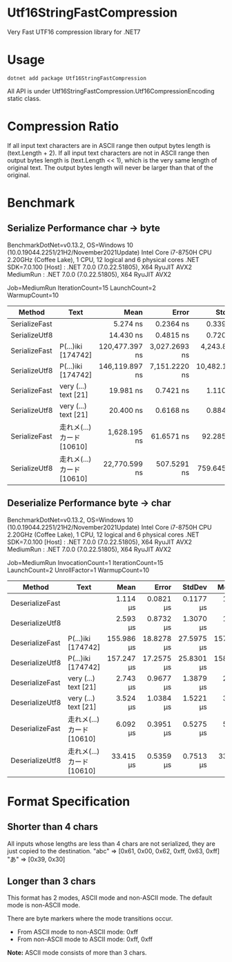 # Utf16StringFastCompression

Very Fast UTF16 compression library for .NET7

# Usage

```
dotnet add package Utf16StringFastCompression
```

All API is under Utf16StringFastCompression.Utf16CompressionEncoding static class.

# Compression Ratio

If all input text characters are in ASCII range then output bytes length is (text.Length + 2).
If all input text characters are not in ASCII range then output bytes length is (text.Length << 1), which is the very same length of original text.
The output bytes length will never be larger than that of the original.

# Benchmark

## Serialize Performance char → byte

BenchmarkDotNet=v0.13.2, OS=Windows 10 (10.0.19044.2251/21H2/November2021Update)
Intel Core i7-8750H CPU 2.20GHz (Coffee Lake), 1 CPU, 12 logical and 6 physical cores
.NET SDK=7.0.100
  [Host]    : .NET 7.0.0 (7.0.22.51805), X64 RyuJIT AVX2
  MediumRun : .NET 7.0.0 (7.0.22.51805), X64 RyuJIT AVX2

Job=MediumRun  IterationCount=15  LaunchCount=2  
WarmupCount=10  

|        Method |                 Text |           Mean |         Error |         StdDev |
|-------------- |--------------------- |---------------:|--------------:|---------------:|
| SerializeFast |                      |       5.274 ns |     0.2364 ns |      0.3390 ns |
| SerializeUtf8 |                      |      14.430 ns |     0.4815 ns |      0.7207 ns |
| SerializeFast | P(...)iki [174742] | 120,477.397 ns | 3,027.2693 ns |  4,243.8087 ns |
| SerializeUtf8 | P(...)iki [174742] | 146,119.897 ns | 7,151.2220 ns | 10,482.1685 ns |
| SerializeFast | very (...) text [21] |      19.981 ns |     0.7421 ns |      1.1108 ns |
| SerializeUtf8 | very (...) text [21] |      20.400 ns |     0.6168 ns |      0.8846 ns |
| SerializeFast |  走れメ(...)カード [10610] |   1,628.195 ns |    61.6571 ns |     92.2854 ns |
| SerializeUtf8 |  走れメ(...)カード [10610] |  22,770.599 ns |   507.5291 ns |    759.6457 ns |


## Deserialize Performance byte → char

BenchmarkDotNet=v0.13.2, OS=Windows 10 (10.0.19044.2251/21H2/November2021Update)
Intel Core i7-8750H CPU 2.20GHz (Coffee Lake), 1 CPU, 12 logical and 6 physical cores
.NET SDK=7.0.100
  [Host]    : .NET 7.0.0 (7.0.22.51805), X64 RyuJIT AVX2
  MediumRun : .NET 7.0.0 (7.0.22.51805), X64 RyuJIT AVX2

Job=MediumRun  InvocationCount=1  IterationCount=15  
LaunchCount=2  UnrollFactor=1  WarmupCount=10  

|          Method |                 Text |       Mean |      Error |     StdDev |     Median |
|---------------- |--------------------- |-----------:|-----------:|-----------:|-----------:|
| DeserializeFast |                      |   1.114 μs |  0.0821 μs |  0.1177 μs |   1.100 μs |
| DeserializeUtf8 |                      |   2.593 μs |  0.8732 μs |  1.3070 μs |   1.750 μs |
| DeserializeFast | P(...)iki [174742] | 155.986 μs | 18.8278 μs | 27.5975 μs | 157.600 μs |
| DeserializeUtf8 | P(...)iki [174742] | 157.247 μs | 17.2575 μs | 25.8301 μs | 158.200 μs |
| DeserializeFast | very (...) text [21] |   2.743 μs |  0.9677 μs |  1.3879 μs |   2.750 μs |
| DeserializeUtf8 | very (...) text [21] |   3.524 μs |  1.0384 μs |  1.5221 μs |   3.500 μs |
| DeserializeFast |  走れメ(...)カード [10610] |   6.092 μs |  0.3951 μs |  0.5275 μs |   5.900 μs |
| DeserializeUtf8 |  走れメ(...)カード [10610] |  33.415 μs |  0.5359 μs |  0.7513 μs |  33.300 μs |

# Format Specification

## Shorter than 4 chars

All inputs whose lengths are less than 4 chars are not serialized, they are just copied to the destination.
"abc" => [0x61, 0x00, 0x62, 0xff, 0x63, 0xff]
"あ" => [0x39, 0x30]

## Longer than 3 chars

This format has 2 modes, ASCII mode and non-ASCII mode. The default mode is non-ASCII mode.

There are byte markers where the mode transitions occur.

* From ASCII mode to non-ASCII mode: 0xff
* From non-ASCII mode to ASCII mode: 0xff, 0xff

**Note:** ASCII mode consists of more than 3 chars.